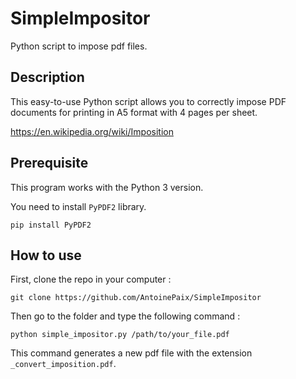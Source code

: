 # SimpleImpositor
Python script to impose pdf files.

## Description
This easy-to-use Python script allows you to correctly impose PDF documents for printing in A5 format with 4 pages per sheet.

https://en.wikipedia.org/wiki/Imposition

## Prerequisite

This program works with the Python 3 version.

You need to install `PyPDF2` library.

`pip install PyPDF2`

## How to use

First, clone the repo in your computer :

`git clone https://github.com/AntoinePaix/SimpleImpositor`

Then go to the folder and type the following command :

`python simple_impositor.py /path/to/your_file.pdf`

This command generates a new pdf file with the extension `_convert_imposition.pdf`.

